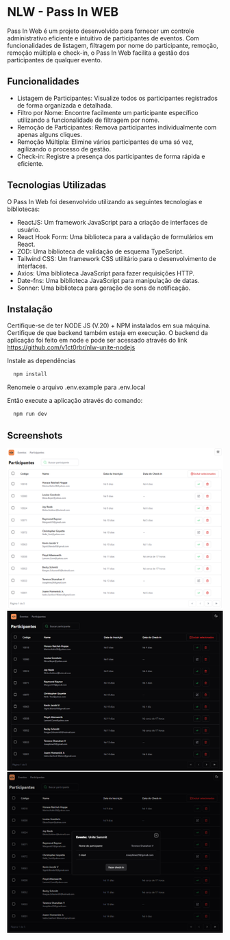
# NLW - Pass In WEB

Pass In Web é um projeto desenvolvido para fornecer um controle administrativo eficiente e intuitivo de participantes de eventos. Com funcionalidades de listagem, filtragem por nome do participante, remoção, remoção múltipla e check-in, o Pass In Web facilita a gestão dos participantes de qualquer evento.

## Funcionalidades

- Listagem de Participantes: Visualize todos os participantes registrados de forma organizada e detalhada.
- Filtro por Nome: Encontre facilmente um participante específico utilizando a funcionalidade de filtragem por nome.
- Remoção de Participantes: Remova participantes individualmente com apenas alguns cliques.
- Remoção Múltipla: Elimine vários participantes de uma só vez, agilizando o processo de gestão.
- Check-in: Registre a presença dos participantes de forma rápida e eficiente.

## Tecnologias Utilizadas
O Pass In Web foi desenvolvido utilizando as seguintes tecnologias e bibliotecas:

- ReactJS: Um framework JavaScript para a criação de interfaces de usuário.
- React Hook Form: Uma biblioteca para a validação de formulários em React.
- ZOD: Uma biblioteca de validação de esquema TypeScript.
- Tailwind CSS: Um framework CSS utilitário para o desenvolvimento de interfaces.
- Axios: Uma biblioteca JavaScript para fazer requisições HTTP.
- Date-fns: Uma biblioteca JavaScript para manipulação de datas.
- Sonner: Uma biblioteca para geração de sons de notificação.
## Instalação

Certifique-se de ter NODE JS (V.20) + NPM instalados em sua máquina.
Certifique de que backend também esteja em execução.
O backend da aplicação foi feito em node e pode ser acessado através do link
https://github.com/v1ct0rbr/nlw-unite-nodejs


Instale as dependências

```bash
  npm install 
```
    
Renomeie o arquivo .env.example para .env.local

Então execute a aplicação através do comando:

```bash
  npm run dev 
```
## Screenshots

![App Screenshot](https://github.com/v1ct0rbr/nlw-unite-pass-in-web/blob/main/public/app-images/img01.png?raw=true)
![App Screenshot](https://github.com/v1ct0rbr/nlw-unite-pass-in-web/blob/main/public/app-images/img02.png?raw=true)
![App Screenshot](https://github.com/v1ct0rbr/nlw-unite-pass-in-web/blob/main/public/app-images/img03.png?raw=true)

